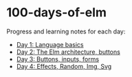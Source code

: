 # 100-days-of-elm

Progress and learning notes for each day:
* [Day 1: Language basics](./day-01.md)
* [Day 2: The Elm architecture, buttons](./day-02.md)
* [Day 3: Buttons, inputs, forms](./day-03.md)
* [Day 4: Effects, Random, Img, Svg](./day-04.md)